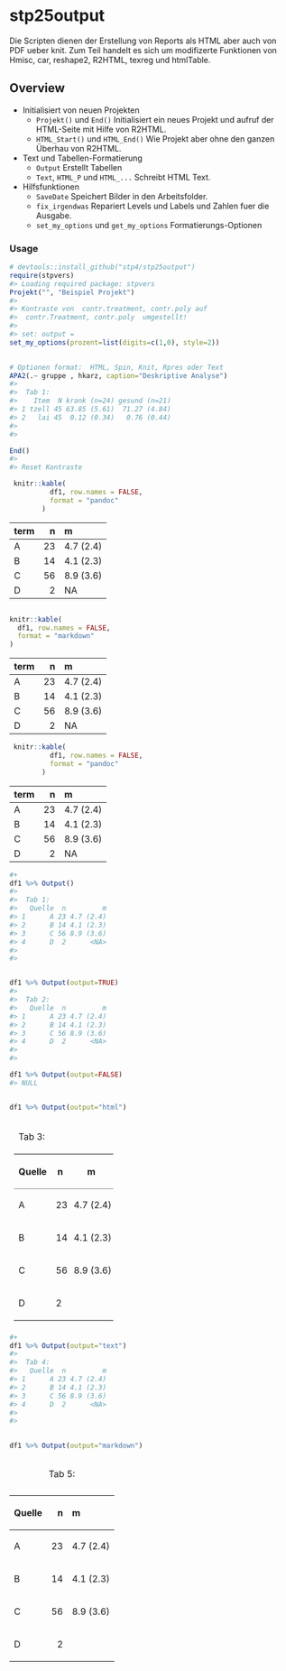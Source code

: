 
<!-- README.md is generated from README.Rmd. Please edit that file -->

# stp25output

Die Scripten dienen der Erstellung von Reports als HTML aber auch von
PDF ueber knit. Zum Teil handelt es sich um modifizerte Funktionen von
Hmisc, car, reshape2, R2HTML, texreg und htmlTable.

## Overview

  - Initialisiert von neuen Projekten
      - `Projekt()` und `End()` Initialisiert ein neues Projekt und
        aufruf der HTML-Seite mit Hilfe von R2HTML.
      - `HTML_Start()` und `HTML_End()` Wie Projekt aber ohne den ganzen
        Überhau von R2HTML.
  - Text und Tabellen-Formatierung
      - `Output` Erstellt Tabellen
      - `Text`, `HTML_P` und `HTML_...` Schreibt HTML Text.
  - Hilfsfunktionen
      - `SaveDate` Speichert Bilder in den Arbeitsfolder.
      - `fix_irgendwas` Repariert Levels und Labels und Zahlen fuer die
        Ausgabe.
      - `set_my_options` und `get_my_options` Formatierungs-Optionen

### Usage

``` r
# devtools::install_github("stp4/stp25output")
require(stpvers)
#> Loading required package: stpvers
Projekt("", "Beispiel Projekt")
#> 
#> Kontraste von  contr.treatment, contr.poly auf
#>  contr.Treatment, contr.poly  umgestellt!
#> 
#> set: output =
set_my_options(prozent=list(digits=c(1,0), style=2))
 

# Optionen format:  HTML, Spin, Knit, Rpres oder Text
APA2(.~ gruppe , hkarz, caption="Deskriptive Analyse")
#> 
#>  Tab 1:  
#>    Item  N krank (n=24) gesund (n=21)
#> 1 tzell 45 63.85 (5.61)  71.27 (4.84)
#> 2   lai 45  0.12 (0.34)   0.76 (0.44)
#> 
#> 

End()
#> 
#> Reset Kontraste
```

``` r
 knitr::kable(
          df1, row.names = FALSE,
          format = "pandoc" 
        )
```

| term |  n | m         |
| :--- | -: | :-------- |
| A    | 23 | 4.7 (2.4) |
| B    | 14 | 4.1 (2.3) |
| C    | 56 | 8.9 (3.6) |
| D    |  2 | NA        |

``` r

knitr::kable(
  df1, row.names = FALSE,
  format = "markdown" 
)
```

| term |  n | m         |
| :--- | -: | :-------- |
| A    | 23 | 4.7 (2.4) |
| B    | 14 | 4.1 (2.3) |
| C    | 56 | 8.9 (3.6) |
| D    |  2 | NA        |

``` r
 knitr::kable(
          df1, row.names = FALSE,
          format = "pandoc" 
        )
```

| term |  n | m         |
| :--- | -: | :-------- |
| A    | 23 | 4.7 (2.4) |
| B    | 14 | 4.1 (2.3) |
| C    | 56 | 8.9 (3.6) |
| D    |  2 | NA        |

``` r
#+ 
df1 %>% Output()
#> 
#>  Tab 1:  
#>   Quelle  n         m
#> 1      A 23 4.7 (2.4)
#> 2      B 14 4.1 (2.3)
#> 3      C 56 8.9 (3.6)
#> 4      D  2      <NA>
#> 
#> 


df1 %>% Output(output=TRUE)
#> 
#>  Tab 2:  
#>   Quelle  n         m
#> 1      A 23 4.7 (2.4)
#> 2      B 14 4.1 (2.3)
#> 3      C 56 8.9 (3.6)
#> 4      D  2      <NA>
#> 
#> 

df1 %>% Output(output=FALSE)
#> NULL
```

``` r

df1 %>% Output(output="html")
```

<table class="gmisc_table" style="border-collapse: collapse; padding-left: .5em; padding-right: .2em;">

<thead>

<tr>

<td colspan="3" style="text-align: left;">

Tab
3:

</td>

</tr>

<tr>

<th style="border-bottom: 1px solid grey; border-top: 2px solid grey; text-align: center;">

Quelle

</th>

<th style="border-bottom: 1px solid grey; border-top: 2px solid grey; text-align: center;">

n

</th>

<th style="border-bottom: 1px solid grey; border-top: 2px solid grey; text-align: center;">

m

</th>

</tr>

</thead>

<tbody>

<tr>

<td style="padding-left: .5em; padding-right: .2em; text-align: left;">

A

</td>

<td style="padding-left: .5em; padding-right: .2em; text-align: left;">

23

</td>

<td style="padding-left: .5em; padding-right: .2em; text-align: left;">

4.7 (2.4)

</td>

</tr>

<tr>

<td style="padding-left: .5em; padding-right: .2em; text-align: left;">

B

</td>

<td style="padding-left: .5em; padding-right: .2em; text-align: left;">

14

</td>

<td style="padding-left: .5em; padding-right: .2em; text-align: left;">

4.1 (2.3)

</td>

</tr>

<tr>

<td style="padding-left: .5em; padding-right: .2em; text-align: left;">

C

</td>

<td style="padding-left: .5em; padding-right: .2em; text-align: left;">

56

</td>

<td style="padding-left: .5em; padding-right: .2em; text-align: left;">

8.9
(3.6)

</td>

</tr>

<tr>

<td style="padding-left: .5em; padding-right: .2em; border-bottom: 2px solid grey; text-align: left;">

D

</td>

<td style="padding-left: .5em; padding-right: .2em; border-bottom: 2px solid grey; text-align: left;">

2

</td>

<td style="padding-left: .5em; padding-right: .2em; border-bottom: 2px solid grey; text-align: left;">

</td>

</tr>

</tbody>

<tfoot>

<tr>

<td colspan="3">

</td>

</tr>

</tfoot>

</table>

``` r
#+
df1 %>% Output(output="text")
#> 
#>  Tab 4:  
#>   Quelle  n         m
#> 1      A 23 4.7 (2.4)
#> 2      B 14 4.1 (2.3)
#> 3      C 56 8.9 (3.6)
#> 4      D  2      <NA>
#> 
#> 
```

``` r
 
df1 %>% Output(output="markdown")
```

<table class="table" style="margin-left: auto; margin-right: auto;">

<caption>

Tab 5:

</caption>

<thead>

<tr>

<th style="text-align:left;">

Quelle

</th>

<th style="text-align:right;">

n

</th>

<th style="text-align:left;">

m

</th>

</tr>

</thead>

<tbody>

<tr>

<td style="text-align:left;">

A

</td>

<td style="text-align:right;">

23

</td>

<td style="text-align:left;">

4.7 (2.4)

</td>

</tr>

<tr>

<td style="text-align:left;">

B

</td>

<td style="text-align:right;">

14

</td>

<td style="text-align:left;">

4.1 (2.3)

</td>

</tr>

<tr>

<td style="text-align:left;">

C

</td>

<td style="text-align:right;">

56

</td>

<td style="text-align:left;">

8.9 (3.6)

</td>

</tr>

<tr>

<td style="text-align:left;">

D

</td>

<td style="text-align:right;">

2

</td>

<td style="text-align:left;">

</td>

</tr>

</tbody>

</table>
